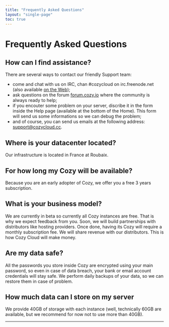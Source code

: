 ```yaml
---
title: "Frequently Asked Questions"
layout: "single-page"
toc: true
---
```


# Frequently Asked Questions

## How can I find assistance?

There are several ways to contact our friendly Support team:
- come and chat with us on IRC, chan #cozycloud on irc.freenode.net (also available [on the Web](https://webchat.freenode.net/?channels=cozycloud));
- ask questions on the forum [forum.cozy.io](https://forum.cozy.io/) where the community is always ready to help;
- if you encouter some problem on your server, discribe it in the form inside the Help page (available at the bottom of the Home). This form will send us some informations so we can debug the problem;
- and of course, you can send us emails at the following address: support@cozycloud.cc.


## Where is your datacenter located?

Our infrastructure is located in France at Roubaix.


## For how long my Cozy will be available?

Because you are an early adopter of Cozy, we offer you a free 3 years subscription.


## What is your business model?

We are currently in beta so currently all Cozy instances are free.
That is why we expect feedback from you. Soon, we will build partnerships with distributors like hosting providers. Once done, having its Cozy will require a monthly subscription fee. We will share revenue with our distributors. This is how Cozy Cloud will make money.

## Are my data safe?

All the passwords you store inside Cozy are encrypted using your main password, so even in case of data breach, your bank or email account credentials will stay safe.
We perform daily backups of your data, so we can restore them in case of problem.


## How much data can I store on my server

We provide 40GB of storage with each instance (well, technically 60GB are available, but we recommend for now not to use more than 40GB).

---